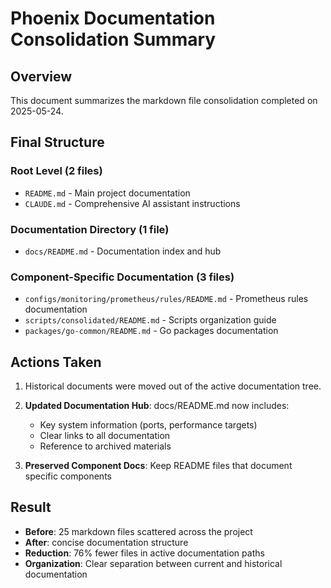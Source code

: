 # Phoenix Documentation Consolidation Summary

## Overview
This document summarizes the markdown file consolidation completed on 2025-05-24.

## Final Structure

### Root Level (2 files)
- `README.md` - Main project documentation
- `CLAUDE.md` - Comprehensive AI assistant instructions

### Documentation Directory (1 file)
- `docs/README.md` - Documentation index and hub

### Component-Specific Documentation (3 files)
- `configs/monitoring/prometheus/rules/README.md` - Prometheus rules documentation
- `scripts/consolidated/README.md` - Scripts organization guide  
- `packages/go-common/README.md` - Go packages documentation


## Actions Taken

1. Historical documents were moved out of the active documentation tree.

2. **Updated Documentation Hub**: docs/README.md now includes:
   - Key system information (ports, performance targets)
   - Clear links to all documentation
   - Reference to archived materials

3. **Preserved Component Docs**: Keep README files that document specific components

## Result
- **Before**: 25 markdown files scattered across the project
- **After**: concise documentation structure
- **Reduction**: 76% fewer files in active documentation paths
- **Organization**: Clear separation between current and historical documentation
